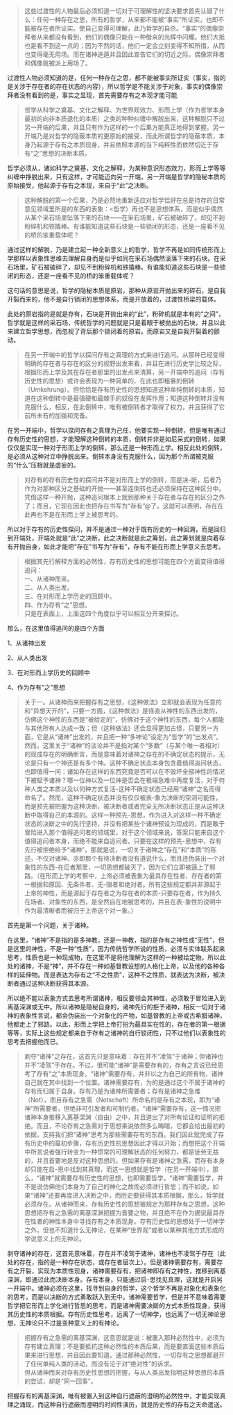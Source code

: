 <blockquote data-pid="HyoWZGz4">这些过渡性的人物最后必须知道一切对于可理解性的坚决要求首先认错了什么：任何一种存在之思，所有的哲学，从来都不能被“事实”所证实，也即不能被存在者所证实。使自己变得可理解，此乃哲学的自杀。“事实”的偶像崇拜者从来都没有看到，他们的偶像只能在一种借来的光辉中闪耀。他们大抵也是看不到这一点的；因为不然的话，他们一定会立刻变得不知所措，从而也变得毫无用场。而在诸神逃遁并且因此宣告它们的切近之际，偶像崇拜者和偶像就被派上用场了。</blockquote><p data-pid="jREKgNwR">过渡性人物必须知道的是，任何一种存在之思，都不能被事实所证实（事实，指的是关涉于存在者的存在状态的内容），所以哲学是不能关涉于对象，事实的偶像崇拜者没有看到的是，事实之显现，首先需要存有之本现才能可能</p><blockquote data-pid="iktW8VO6">哲学从科学之奠基、文化之解释、为世界观效力、形而上学（作为哲学本身最初的向非本质退化的本质）之类的种种纠缠中解脱出来，这种解脱只不过另一开端的后果，并且只有作为这样的一个后果方能真正地得到掌握。另一开端乃是对哲学的隐蔽本质的更原始的接受，而此所谓哲学的隐蔽本质，本身乃起源于存有之本质现身，并且依照本源的当下纯粹性而依然切近于存有“之”思想的决断本质。</blockquote><p data-pid="eG5FGpFd">哲学必须从，诸如科学之奠基，文化之解释，为某种意识形态效力，形而上学等等纠缠中挣脱出来，只有这样，才可能迈向另一开端，另一开端是哲学的隐秘本质的原始接受，他起源于存有之本现，来自于“此”之决断。</p><blockquote data-pid="8YWeoHiU">这种解脱的第一个后果，乃是必然地重新适应对哲学恰好在总是持存的日常意见领域里所是的东西的表象：&lt;哲学〉再也不是思想体系，而是似乎偶然从某个采石场里坠落下来的石块——在采石场里，矿石被破碎了，却见不到粉碎机和铁撬棒。有谁能知道这些石块是一些锁闭的形态，还是一座看不见的桥的笨重载体呢？</blockquote><p data-pid="hNNE-dKs">通过这样的解脱，乃是建立起一种全新意义上的哲学，哲学不再是如同传统形而上学那样以表象性思维去理解自身而是似乎如同在采石场偶然滚落下来的石块。在采石场里，矿石被破碎了，却见不到粉碎机和铁撬棒。有谁能知道这些石块是一些锁闭的形态，还是一座看不见的桥的笨重载体呢？</p><p data-pid="IvpBFRgd">这句话的意思是说，哲学的隐秘本质是原岩，那种从原岩开抛出来的碎石，是自我开裂而来的，他不是自行锁闭的思想体系，而是开放着的，过渡性桥梁的载体。</p><p data-pid="65icZWOb">此处的原岩指的是就是存有，石块是开抛出来的“此”，粉碎机就是本有的“之间”，哲学就是这样的采石场，传统哲学的问题就是只是着眼于被抛出的石块，并且以此来建立哲学思想，而忽视了背后那个锁闭着的原岩。而原岩又是自我开裂着的颤动。</p><blockquote data-pid="HhkIIz40">在另一开端中的哲学以探问存有之真理的方式来进行追问。从那种已经变得明确的存在者与存在的区分的视野出发来看，并且在进行历史学比较之际，根据形而上学及其在存在者那里的出发点来清算，另一开端中的追问（存有历史性的思想）或许会表现为一种简单的、在此也即粗暴的倒转（Umkehrung）。但恰恰是存有历史性的思想知道这种单纯倒转的本质，知道在这种倒转中是最强硬和最棘手的奴役在发挥作用；知道这种倒转并没有克服什么，相反，在此倒转中，唯有被倒转者才取得了权力，并且获得了它前所未有的加强和完备。</blockquote><p data-pid="XEv57nzM">在另一开端中，哲学以探问存有之真理为己任，他要实现一种倒转，但是唯有通过存有历史性的思想，才能理解这种倒转的本质，倒转并非是如尼采式的倒转，如果仅仅是实现一种对于形而上学的倒转，那么还是一种形而上学。相反此处的倒转，是必须从这种对立中挣脱出来。倒转本身没有克服什么，因为那个所谓被克服的“什么”压根就是虚妄的。</p><blockquote data-pid="oeOnyqjA">对存有的存有历史性的探问并不是对形而上学的倒转，而是决-断，后者乃作为对那种区分之基础的开抛——甚至连倒转也还必须保持在这种区分中。凭借这样一种开抛，这种追问根本上就到那种关于存在者与存在的区分之外了；而且，它现在因此也把存在书写为“存有”@了。这就可以表明，存在在此再也不是在形而上学上被思考的。</blockquote><p data-pid="0udL9QWN">所以对于存有的历史性探问，并不是通过一种对于既有历史的一种回溯，而是回归到开端处，开端处就是“此”之决断，此之决断就是此之筹划，此之筹划就是向着存有开抛自身，如此才能把“存在”书写为“存有”，存有不能在形而上学意义去思考。</p><blockquote data-pid="ZIeQTUUp">根据其先行解释方面的必然性，存有历史性的思想可能在四个方面变得值得追问：<br>一、从诸神而来。<br>二、从人类出发。<br>三、在对形而上学历史的回顾中。<br>四、作为存有“之”思想。<br>只是在表面上，上面这四个角度似乎可以相互分开来探讨。</blockquote><p data-pid="7An-jASo">那么，在这里值得追问的是四个方面</p><p data-pid="85XcwBRh">1、从诸神出发</p><p data-pid="YrLDvK-v">2、从人类出发</p><p data-pid="YXdgK8Ex">3、在对形而上学历史的回顾中</p><p data-pid="CLQfvQkW">4、作为存有“之”思想</p><blockquote data-pid="DERPgfkD">关于一。从诸神而来把握存有之思想，《这种做法》立即就会表现为任意的和“异想天开的”，只要一方面，《这种做法》是径直从神性的东西出发的，仿佛这个神性的东西是“被给定的”，仿佛对于这个神性的东西，每个人都能与其他所有人达成一致；但（这种做法》还会显得更加古怪，只要另一方面，它是从“诸神”出发的，并且把一种“多神论”设定为“哲学”的“出发点”。然而，这里关于“诸神”的谈论并不是指对某个“多数”（与某个唯一者相对）的现成存在的明确断言，而是意味着对诸神之存在的不确定状态的提示，无论是只有一个神还是有多个神。这种不确定状态本身包含着值得追问状态，也即值得一问：诸如存在这样的东西究竟是否可以在不毁坏全部神性的情况下被赋予诸神？哪一位神以及一位神是否会在极端急难中再度复活，对于何种人类之本质以及以何种方式复活-这种不确定状态已经用“诸神”之名而得命名了。然而，这种不确定状态并没有仅仅被表-象为决断的空洞可能性，而是预先被把握为这种决断，被决断者或者完全无所决断状态正是从这种决断中取得自己的本源的。这样一种预先-思想，作为进入对这样一种不确定状态的决断之中的先行坚持，并没有把某些个诸神预设为现成的，而是敢于冒险进入那个值得追问者的领域里，对于这个领域来说，答案只能来自这个值得追问者本身，而绝不能来自追问者。只要在这样的预先-思想中，存有先行被拒绝给予“诸神”，那就是说，一切关于诸神之“存在”和“本质”的陈述，不仅对诸神、亦即那个有待决断者没有道说什么，而且还伪装出一个对象性的东西-在后者那里，一切思想都破灭了，因为它们立即被逼上了邪路。（在形而上学的考察中，上帝必须被表象为最具存在性者、存在者的第一根据和原因、无条件者、无-限者和绝对者。所有这些规定都并非源起于上帝的神性，而是源起于存在者之为存在者的本质-只要存在者，作为持久在场者、对象性的东西，是全然自在地被思考的，并且在表-象性的说明中作为最清晰者而被归于上帝这个对一象。）</blockquote><p data-pid="x4EZQkeO">首先是第一个问题，关于诸神。</p><p data-pid="VV0qTHe2">在这里，“诸神”不是指的是多神教，还是一神教，指的是存有之神性或“无性”，但是这里的神性，不是一种“性质”，因为传统哲学所说的性质，必须与实体联系起来思考，性质也是一种现成物，在这里不是将他理解为这样的一种被给定物。所以此处的诸神，不是“神”，并不存在一种如基督教设想的人格化上帝，以及他的各种各样的延伸物。而是表达为存有之“不之性质”，这种不之性质，就表达为决断，被决断者通过这种决断获得其本源。</p><p data-pid="qg108S2q">所以绝不能以表象方式去思考所谓诸神，相反要领会其神性，必须敢于冒险进入到离基深渊或无中。所以诸神是隐秘自身的，诸神先行的拒予诸神，相反一切对于诸神的表象性言说，都会伪装出一个对象化的产物，如基督教的上帝或古希腊诸神，他都走上了邪路。以此，形而上学把上帝打扮为最具实在性的，存在者的第一根据等等，实际上这些规定都来自于存有之诸神的自行锁闭性，只不过他们以表象性的思考去把握他而已。</p><blockquote data-pid="m8dIpZpS">剥夺“诸神”之存在，这首先只是意味着：存在并不“凌驾”于诸神；但诸神也并不“凌驾”于存在。不过，很可能“诸神”是需要存有的，存有之言说已经思考了存有“之”本质现身。“诸神”需要存有，并非以之为自己的所有物，诸神自己就在其中找到一个位置。诸神需要存有，为的是通过这个不属于诸神的存有而归属于自身。存有乃是为诸神所需要者；存有是诸神之急难（Not），而且存有之急需（Notschaft）所命名的是存有之本现，即为“诸神”所需要者，但绝非可引发者和可制约者。“诸神”需要存有，这一情况把诸神本身推移入离基深渊（自由）之中，并且道出了对所有论证和证明的拒绝。而且，不论存有之急需对于思想来说依然多么晦暗，它都会给出最初的依据，支持我们把“诸神”思考为那些需要存有的东西。我们因此就完成了存有历史中的最初步骤，存有历史性的思想因此才得以开始；而想把这个开端中所言说者强行转变为一种惯常的可理解状态的任何努力，都是徒劳无益的，并且首要地是反对这种思想的。但如果存有是诸神之急需，而存有本身却只能在启-思中找到其真理，而这一思想就是哲学（在另一开端中），那么，“诸神”就需要存有历史性的思想，也即需要哲学。“诸神”需要哲学，并不是说仿佛他们本身为了自己的神化之故而必须进行哲思；而不如说，如果“诸神”还要再度进入决断之中，而历史要获得其本质根据，那么，哲学就必须存在。从诸神而来，存有历史性的思想被规定为那种存有之思想，这种思想把存有之急需的离基深渊把握为首要之物，并且绝不在作为据说最具存在性者的神性本身中寻找存有之本质现身。存有历史性的思想处于一切神学之外，但也不知道什么无神论，在某种“世界观”或者以某种其他方式形成的学说意义上的无神论。</blockquote><p data-pid="2SYZ6M4B">剥夺诸神的存在，这首先意味着，存在并不凌驾于诸神，诸神也不凌驾于存在（此处的存在，指的是一种存在状态，或存在者层次上）。但是诸神需要存有，需要存有之开裂，实现为本质性现身，诸神需要存有，把诸神即存有之神性，推移到离基深渊，即通过此而决断本身。存有本身，只能通过启-思找见真理，这就是开启另一开端中。诸神必须在这里，找寻到自身的哲学，这个哲学不再是对象化和表象化的思考，而是以决断的方式勇敢跃入到无中。诸神需要哲学，但是并不意味着需要哲学把它形而上学化进行哲思的思考，而是诸神需要决断的方式本质性现身，获得其历史性的本质根据。存有历史性思考，远离了一切神学，也远离了一切无神论思想，无神论只不过是变种意义上的有神论。</p><blockquote data-pid="Thu_aeFJ">把握存有之急需的离基深渊，这意思就是说：被置入那种必然性中，必须为存有建立真理；不是要抵抗这种必然性的本质后果，而是要直面这些本质后果来进行思想，并且因此要知道，通过那种必然性，一切存有之思想都避开了任何单纯人类的活动，而没有沦于对“绝对性”的诉求。<br>但从诸神而来对存有历史性思想的把握，与从人类出发指明这种思想的本质的尝试，却是“同一回事”。</blockquote><p data-pid="xDkkZ_kV">把握存有的离基深渊，唯有被置入到这种自行遮蔽的澄明的必然性中，才能实现真理之涌现，而这种自行遮蔽而澄明的时间性演历，就是历史性的存有之天命遣送。</p><p></p>